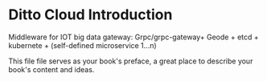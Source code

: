 # Ditto Cloud Introduction

Middleware for IOT big data gateway: Grpc/grpc-gateway+ Geode + etcd + kubernete + \(self-defined microservice 1...n\)

This file file serves as your book's preface, a great place to describe your book's content and ideas.

